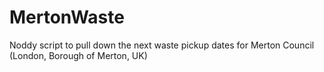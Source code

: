 # MertonWaste
Noddy script to pull down the next waste pickup dates for Merton Council (London, Borough of Merton, UK)
